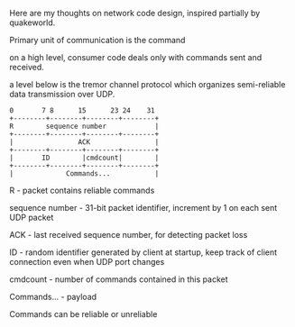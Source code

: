 Here are my thoughts on network code design, inspired partially by quakeworld.

Primary unit of communication is the command

on a high level, consumer code deals only with commands sent and received.

a level below is the tremor channel protocol which organizes semi-reliable data transmission over UDP.

```
0       7 8      15      23 24    31                            
+--------+--------+--------+--------+
R        sequence number            |
+--------+--------+--------+--------+
|                ACK                |
+--------+--------+--------+--------+
|       ID        |cmdcount|        |
+--------+--------+--------+--------+
|             Commands...           |
```
R - packet contains reliable commands

sequence number - 31-bit packet identifier, increment by 1 on each sent UDP packet

ACK - last received sequence number, for detecting packet loss

ID - random identifier generated by client at startup, keep track of client connection even when UDP port changes

cmdcount - number of commands contained in this packet

Commands... - payload

Commands can be reliable or unreliable